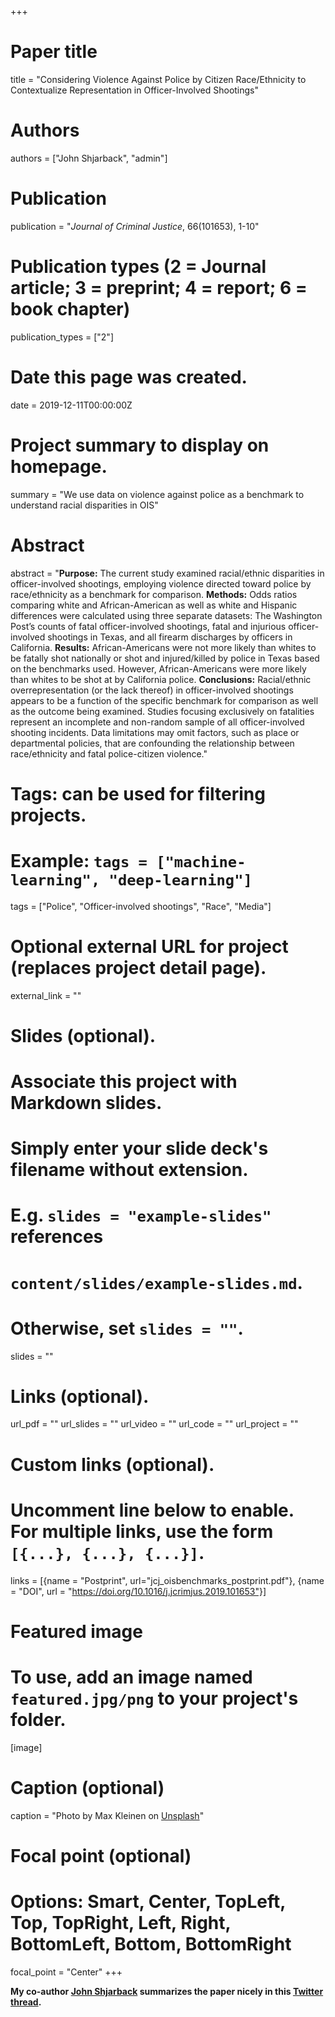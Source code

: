 +++
# Paper title
title = "Considering Violence Against Police by Citizen Race/Ethnicity to Contextualize Representation in Officer-Involved Shootings"

# Authors
authors = ["John Shjarback", "admin"]

# Publication
publication = "*Journal of Criminal Justice*, 66(101653), 1-10"

# Publication types (2 = Journal article; 3 = preprint; 4 = report; 6 = book chapter)
publication_types = ["2"]

# Date this page was created.
date = 2019-12-11T00:00:00Z

# Project summary to display on homepage.
summary = "We use data on violence against police as a benchmark to understand racial disparities in OIS"

# Abstract
abstract = "**Purpose:** The current study examined racial/ethnic disparities in officer-involved shootings, employing violence directed toward police by race/ethnicity as a benchmark for comparison. **Methods:** Odds ratios comparing white and African-American as well as white and Hispanic differences were calculated using three separate datasets: The Washington Post’s counts of fatal officer-involved shootings, fatal and injurious officer-involved shootings in Texas, and all firearm discharges by officers in California. **Results:** African-Americans were not more likely than whites to be fatally shot nationally or shot and injured/killed by police in Texas based on the benchmarks used. However, African-Americans were more likely than whites to be shot at by California police. **Conclusions:** Racial/ethnic overrepresentation (or the lack thereof) in officer-involved shootings appears to be a function of the specific benchmark for comparison as well as the outcome being examined. Studies focusing exclusively on fatalities represent an incomplete and non-random sample of all officer-involved shooting incidents. Data limitations may omit factors, such as place or departmental policies, that are confounding the relationship between race/ethnicity and fatal police-citizen violence."

# Tags: can be used for filtering projects.
# Example: `tags = ["machine-learning", "deep-learning"]`
tags = ["Police", "Officer-involved shootings", "Race", "Media"]

# Optional external URL for project (replaces project detail page).
external_link = ""

# Slides (optional).
#   Associate this project with Markdown slides.
#   Simply enter your slide deck's filename without extension.
#   E.g. `slides = "example-slides"` references 
#   `content/slides/example-slides.md`.
#   Otherwise, set `slides = ""`.
slides = ""

# Links (optional).
url_pdf = ""
url_slides = ""
url_video = ""
url_code = ""
url_project = ""

# Custom links (optional).
#   Uncomment line below to enable. For multiple links, use the form `[{...}, {...}, {...}]`.
links = [{name = "Postprint", url="jcj_oisbenchmarks_postprint.pdf"}, {name = "DOI", url = "https://doi.org/10.1016/j.jcrimjus.2019.101653"}]

# Featured image
# To use, add an image named `featured.jpg/png` to your project's folder. 
[image]
  # Caption (optional)
  caption = "Photo by Max Kleinen on [Unsplash](https://unsplash.com/photos/ugdKmhDg1m8)"
  
  # Focal point (optional)
  # Options: Smart, Center, TopLeft, Top, TopRight, Left, Right, BottomLeft, Bottom, BottomRight
  focal_point = "Center"
+++

__My co-author [John Shjarback](https://twitter.com/Shjarback_CCJ) summarizes the paper nicely in this [Twitter thread](https://twitter.com/Shjarback_CCJ/status/1204790201714958344).__

